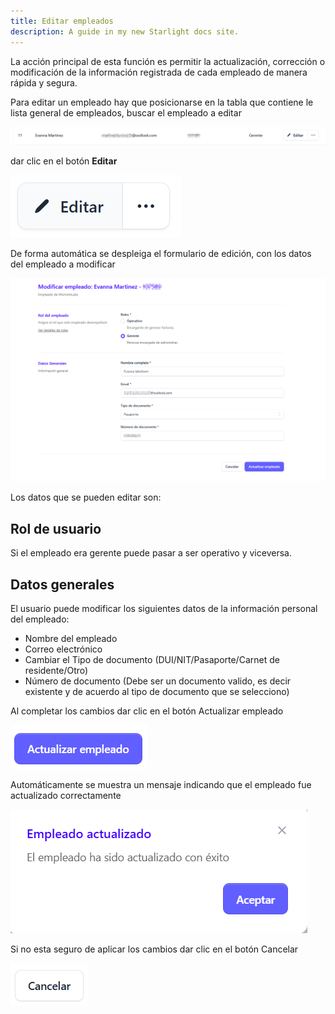 ```yaml
---
title: Editar empleados
description: A guide in my new Starlight docs site.
---
```


La acción principal de esta función es permitir la actualización, corrección o modificación de la información registrada de cada empleado de manera rápida y segura.

Para editar un empleado hay que posicionarse en la tabla que contiene le lista general de empleados, buscar el empleado a editar 

![Página de registro](../../../assets/edit3.png)

dar clic en el botón **Editar**

![Página de registro](../../../assets/edit4.png)

De forma automática se despleiga el formulario de edición, con los datos del empleado a modificar


![Página de registro](../../../assets/editempledo.png)

Los datos que se pueden editar son:

## Rol de usuario

Si el empleado era gerente puede pasar a ser operativo y viceversa.

## Datos generales

El usuario puede modificar los siguientes datos de la información personal del empleado:

- Nombre del empleado
- Correo electrónico
- Cambiar el Tipo de documento (DUI/NIT/Pasaporte/Carnet de residente/Otro)
- Número de documento (Debe ser un documento valido, es decir existente y de acuerdo al tipo de documento que se selecciono)

Al completar los cambios dar clic en el botón Actualizar empleado


![Página de registro](../../../assets/actualizar-empleado.png)

Automáticamente se muestra un mensaje indicando que el empleado fue actualizado correctamente


![Página de registro](../../../assets/actualizacion-ok.png)



Si no esta seguro de aplicar los cambios dar clic en el botón Cancelar

![Página de registro](../../../assets/cancelar.png)




